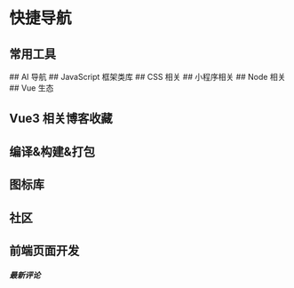 # 快捷导航

## 常用工具

<index />
## AI 导航
<item />
## JavaScript 框架类库
<item1 />
## CSS 相关
<item2 />
## 小程序相关
<item3 />
## Node 相关
<item4 />
## Vue 生态

## Vue3 相关博客收藏

## 编译&构建&打包

## 图标库

## 社区

## 前端页面开发

<script setup lang="ts">
    import index from "../.vitepress/theme/components/navList/index.vue"
    import item from "../.vitepress/theme/components/navList/item.vue"
    import item1 from "../.vitepress/theme/components/navList/item1.vue"
    import item2 from "../.vitepress/theme/components/navList/item2.vue"
    import item3 from "../.vitepress/theme/components/navList/item3.vue"
    import item4 from "../.vitepress/theme/components/navList/item4.vue"
</script>

##### 最新评论
